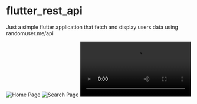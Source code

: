 # flutter_rest_api
Just a simple flutter application that fetch and display users data using randomuser.me/api 


![Home Page](https://github.com/AGreynoon/flutter_rest_api/screenshots/Screenshot_1.png)
![Search Page](https://github.com/AGreynoon/flutter_rest_api/screenshots/Screenshot_2.png)
![Profile Page](https://github.com/AGreynoon/flutter_rest_api/screenshots/Screenshot_3.mp4)
